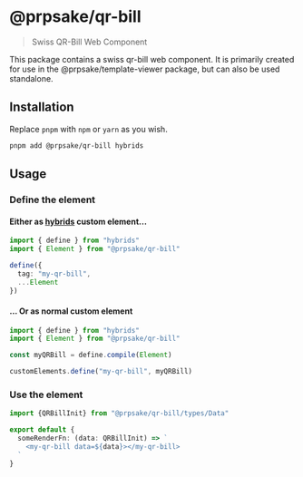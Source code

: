 # @prpsake/qr-bill

> Swiss QR-Bill Web Component

This package contains a swiss qr-bill web component. It is primarily created for use in the @prpsake/template-viewer package, but can also be used standalone.

## Installation

Replace `pnpm` with `npm` or `yarn` as you wish.
```bash
pnpm add @prpsake/qr-bill hybrids
```

## Usage

### Define the element

#### Either as [hybrids](https://hybrids.js.org) custom element...

```typescript
import { define } from "hybrids"
import { Element } from "@prpsake/qr-bill"

define({
  tag: "my-qr-bill",
  ...Element
})
```

#### ... Or as normal custom element

```typescript
import { define } from "hybrids"
import { Element } from "@prpsake/qr-bill"

const myQRBill = define.compile(Element)

customElements.define("my-qr-bill", myQRBill)

```

### Use the element

```typescript jsx
import {QRBillInit} from "@prpsake/qr-bill/types/Data"

export default {
  someRenderFn: (data: QRBillInit) => `
    <my-qr-bill data=${data}></my-qr-bill>
  `
}
```


